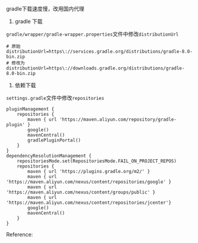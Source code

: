 
gradle下载速度慢，改用国内代理

1.  gradle 下载

`gradle/wrapper/gradle-wrapper.properties`文件中修改`distributionUrl`

```shell
# 原始
distributionUrl=https\://services.gradle.org/distributions/gradle-8.0-bin.zip
# 修改为
distributionUrl=https\://downloads.gradle.org/distributions/gradle-8.0-bin.zip
```

1.  依赖下载

`settings.gradle`文件中修改`repositories`

```shell
pluginManagement {
    repositories {
        maven { url 'https://maven.aliyun.com/repository/gradle-plugin' }
        google()
        mavenCentral()
        gradlePluginPortal()
    }
}
dependencyResolutionManagement {
    repositoriesMode.set(RepositoriesMode.FAIL_ON_PROJECT_REPOS)
    repositories {
        maven { url 'https://plugins.gradle.org/m2/' }
        maven { url 'https://maven.aliyun.com/nexus/content/repositories/google' }
        maven { url 'https://maven.aliyun.com/nexus/content/groups/public' }
        maven { url 'https://maven.aliyun.com/nexus/content/repositories/jcenter'}
        google()
        mavenCentral()
    }
}
```



Reference:

